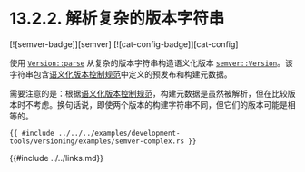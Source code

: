# 13.2.2. 解析复杂的版本字符串

[![semver-badge]][semver] [![cat-config-badge]][cat-config]

使用 [`Version::parse`] 从复杂的版本字符串构造语义化版本 [`semver::Version`]。该字符串包含[语义化版本控制规范][Semantic Versioning Specification]中定义的预发布和构建元数据。

需要注意的是：根据[语义化版本控制规范][Semantic Versioning Specification]，构建元数据是虽然被解析，但在比较版本时不考虑。换句话说，即使两个版本的构建字符串不同，但它们的版本可能是相等的。

```rust,edition2018
{{ #include ../../../examples/development-tools/versioning/examples/semver-complex.rs }}
```

[`semver::Version`]: https://docs.rs/semver/*/semver/struct.Version.html
[`Version::parse`]: https://docs.rs/semver/*/semver/struct.Version.html#method.parse
[Semantic Versioning Specification]: http://semver.org/

{{#include ../../links.md}}
